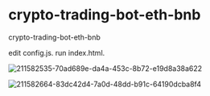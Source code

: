 # crypto-trading-bot-eth-bnb
crypto-trading-bot-eth-bnb


edit config.js.
run index.html.

![211582535-70ad689e-da4a-453c-8b72-e19d8a38a622](https://github.com/sxsnc/Eth-Trading-Bot/assets/167494992/c3cac390-ac55-403b-a552-6f833f1b5fc3)


![211582664-83dc42d4-7a0d-48dd-b91c-64190dcba8f4](https://github.com/sxsnc/Eth-Trading-Bot/assets/167494992/53d9b3a2-82f7-4840-b903-077e8396ef5d)
